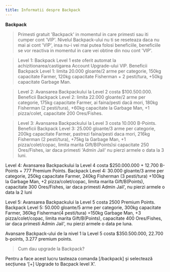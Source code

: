 ```yaml
---
title: Informatii despre Backpack
---
```


**Backpack**
>Primesti gratuit 'Backpack' in momentul in care primesti sau iti cumper cont 'VIP'.
>Nivelul Backpack-ului nu ti se reseteaza daca nu mai ai cont 'VIP', insa nu-i vei mai putea folosi beneficiile, beneficiile se vor reactiva in momentul in care vei obtine din nou cont 'VIP'.


>Level 1:
Backpack Level 1 este oferit automat la achizitionarea/castigarea Account Upgrade-ului VIP.
Beneficii Backpack Level 1: limita 20.000 gloante/2 arme per categorie, 150kg capacitate Farmer, 120kg capacitate Fisherman + 2 pesti/tura, +50kg capacitate Garbage Man.


>Level 2:
Avansarea Backpackului la Level 2 costa $100.500.000.
Beneficii Backpack Level 2: limita 22.000 gloante/2 arme per categorie, 175kg capacitate Farmer, ai faina/pesti dacă  mori, 180kg Fisherman (2 pesti/tura), +60kg capacitate la Garbage Man, +1 pizza/colet, capacitate 200 Ores/Fishes.


>Level 3:
 Avansarea Backpackului la Level 3 costa 10.000 B-Points.
Beneficii Backpack Level 3: 25.000 gloante/3 arme per categorie, 200kg capacitate Farmer, pastrezi faina/pesti daca mori, 216kg Fisherman (2 pesti/tura), +75kg la Garbage Man, +1 pizza/colet/copac, limita marita Gift/B(Points)si capacitate 250 Ores/Fishes, iar
daca primesti 'Admin Jail' nu pierzi armele o data la 3 luni.
>

Level 4:
Avansarea Backpackului la Level 4 costa $250.000.000 + 12.700 B-Points + 777 Premium Points.
Backpack Level 4: 30.000 gloante/3 arme per categorie, 250kg capacitate Farmer, 240kg Fisherman (3 pesti/tura) +100kg la Garbage Man, +2 pizza/colet/copac, limita marita Gift/B(Points), capacitate 300 Ores/Fishes, iar daca primesti Admin Jail', nu pierzi armele o data la 2 luni


Level 5:
Avansarea Backpackului la Level 5 costa 2500 Premium Points.
Backpack Level 5: 50.000 gloante/5 arme per categorie, 300kg capacitate Farmer, 360kg Fisherman(4 pesti/tura) =150kg Garbage Man, +3 pizza/colet/copac, limita marita Gift/B(Points), capacitate 400 Ores/Fishes, iar 
daca primesti Admin Jail', nu pierzi armele o data pe luna.

Avansare Backpack-ului de la nivel 1 la Level 5 costa $350.500.000, 22.700 b-points, 3.277 premium points.



>Cum dau upgrade la Backpack?

Pentru a face acest lucru tasteaza comanda [/backpack] și selectează secțiunea ‘[+] Upgrade to Bacpack level X’.
